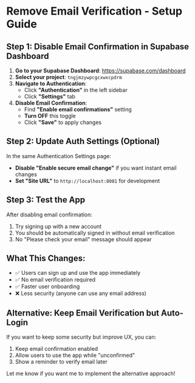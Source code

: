 # Remove Email Verification - Setup Guide

## Step 1: Disable Email Confirmation in Supabase Dashboard

1. **Go to your Supabase Dashboard**: https://supabase.com/dashboard
2. **Select your project**: `tngjmzywpcgcxwxcpdrm`
3. **Navigate to Authentication**:
   - Click **"Authentication"** in the left sidebar
   - Click **"Settings"** tab
4. **Disable Email Confirmation**:
   - Find **"Enable email confirmations"** setting
   - **Turn OFF** this toggle
   - Click **"Save"** to apply changes

## Step 2: Update Auth Settings (Optional)
In the same Authentication Settings page:
- **Disable "Enable secure email change"** if you want instant email changes
- **Set "Site URL"** to `http://localhost:8081` for development

## Step 3: Test the App
After disabling email confirmation:
1. Try signing up with a new account
2. You should be automatically signed in without email verification
3. No "Please check your email" message should appear

## What This Changes:
- ✅ Users can sign up and use the app immediately
- ✅ No email verification required
- ✅ Faster user onboarding
- ❌ Less security (anyone can use any email address)

## Alternative: Keep Email Verification but Auto-Login
If you want to keep some security but improve UX, you can:
1. Keep email confirmation enabled
2. Allow users to use the app while "unconfirmed"
3. Show a reminder to verify email later

Let me know if you want me to implement the alternative approach!
